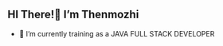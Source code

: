 **HI There!👋 I’m Thenmozhi**
---
- 🌱 I’m currently training as a JAVA FULL STACK DEVELOPER 


<!---
Thenmozhi-2002/Thenmozhi-2002 is a ✨ special ✨ repository because its `README.md` (this file) appears on your GitHub profile.
You can click the Preview link to take a look at your changes.
--->
